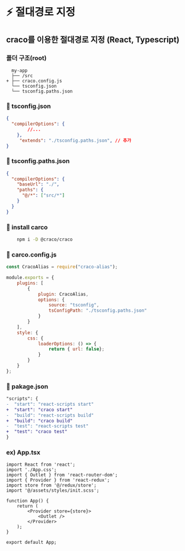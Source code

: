 # ⚡ 절대경로 지정 
## craco를 이용한 절대경로 지정 (React, Typescript)


### 폴더 구조(root)
```
  my-app
  ├── /src
+ ├── craco.config.js
  └── tsconfig.json
  └── tsconfig.paths.json
  ```


### 🔎 tsconfig.json
  
```json
{
  "compilerOptions": {
        //...
    },
     "extends": "./tsconfig.paths.json", // 추가 
}
```

### 🔎 tsconfig.paths.json
  
```json
{
  "compilerOptions": {
    "baseUrl": "./",
    "paths": {
      "@/*": ["src/*"]
    }
  }
}

```

### 📌 install carco  

```bash
    npm i -D @craco/craco
```


### 🔎 carco.config.js
```js
const CracoAlias = require("craco-alias");

module.exports = {
    plugins: [
        {
            plugin: CracoAlias,
            options: {
                source: "tsconfig",
                tsConfigPath: "./tsconfig.paths.json"
            }
        }
    ],
    style: {
        css: {
            loaderOptions: () => {
                return { url: false};
            }
        }
    }
};

```


### 🔎 pakage.json

```diff
"scripts": {
-  "start": "react-scripts start"
+  "start": "craco start"
-  "build": "react-scripts build"
+  "build": "craco build"
-  "test": "react-scripts test"
+  "test": "craco test"
}
```

### ex) App.tsx
```tsx
import React from 'react';
import './App.css';
import { Outlet } from 'react-router-dom';
import { Provider } from 'react-redux';
import store from '@/redux/store';
import '@/assets/styles/init.scss';

function App() {
    return (
        <Provider store={store}>
            <Outlet />
        </Provider>
    );
}

export default App;

```



